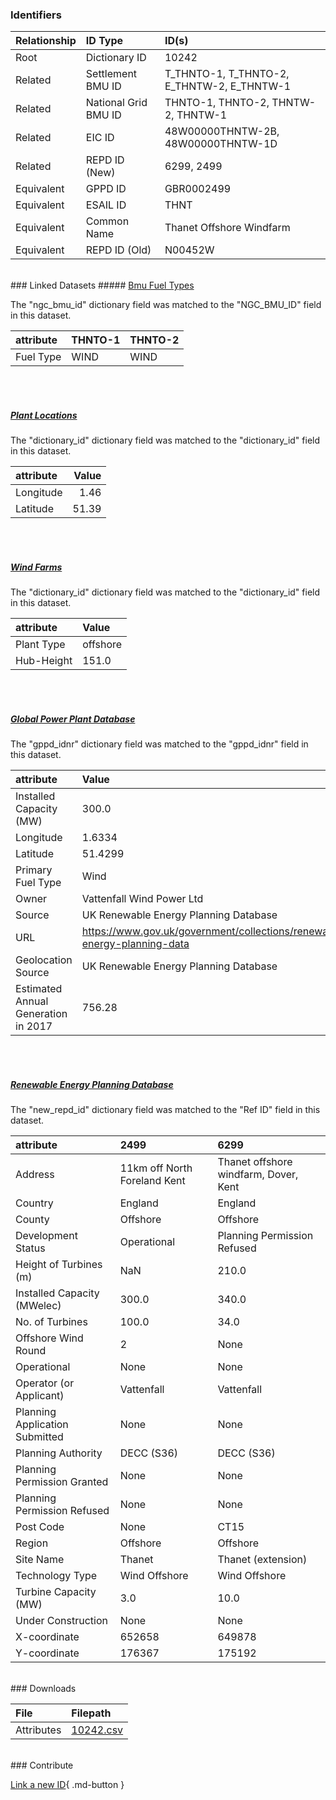 ### Identifiers

| Relationship   | ID Type              | ID(s)                                      |
|:---------------|:---------------------|:-------------------------------------------|
| Root           | Dictionary ID        | 10242                                      |
| Related        | Settlement BMU ID    | T_THNTO-1, T_THNTO-2, E_THNTW-2, E_THNTW-1 |
| Related        | National Grid BMU ID | THNTO-1, THNTO-2, THNTW-2, THNTW-1         |
| Related        | EIC ID               | 48W00000THNTW-2B, 48W00000THNTW-1D         |
| Related        | REPD ID (New)        | 6299, 2499                                 |
| Equivalent     | GPPD ID              | GBR0002499                                 |
| Equivalent     | ESAIL ID             | THNT                                       |
| Equivalent     | Common Name          | Thanet Offshore Windfarm                   |
| Equivalent     | REPD ID (Old)        | N00452W                                    |

<br>
### Linked Datasets
##### <a href="https://osuked.github.io/Power-Station-Dictionary/datasets/bmu-fuel-types">Bmu Fuel Types</a>



The "ngc_bmu_id" dictionary field was matched to the "NGC_BMU_ID" field in this dataset.

| attribute   | THNTO-1   | THNTO-2   |
|:------------|:----------|:----------|
| Fuel Type   | WIND      | WIND      |

<br><br>
##### <a href="https://osuked.github.io/Power-Station-Dictionary/datasets/plant-locations">Plant Locations</a>



The "dictionary_id" dictionary field was matched to the "dictionary_id" field in this dataset.

| attribute   |   Value |
|:------------|--------:|
| Longitude   |    1.46 |
| Latitude    |   51.39 |

<br><br>
##### <a href="https://osuked.github.io/Power-Station-Dictionary/datasets/wind-farms">Wind Farms</a>



The "dictionary_id" dictionary field was matched to the "dictionary_id" field in this dataset.

| attribute   | Value    |
|:------------|:---------|
| Plant Type  | offshore |
| Hub-Height  | 151.0    |

<br><br>
##### <a href="https://osuked.github.io/Power-Station-Dictionary/datasets/global-power-plant-database">Global Power Plant Database</a>



The "gppd_idnr" dictionary field was matched to the "gppd_idnr" field in this dataset.

| attribute                           | Value                                                                    |
|:------------------------------------|:-------------------------------------------------------------------------|
| Installed Capacity (MW)             | 300.0                                                                    |
| Longitude                           | 1.6334                                                                   |
| Latitude                            | 51.4299                                                                  |
| Primary Fuel Type                   | Wind                                                                     |
| Owner                               | Vattenfall Wind Power Ltd                                                |
| Source                              | UK Renewable Energy Planning Database                                    |
| URL                                 | https://www.gov.uk/government/collections/renewable-energy-planning-data |
| Geolocation Source                  | UK Renewable Energy Planning Database                                    |
| Estimated Annual Generation in 2017 | 756.28                                                                   |

<br><br>
##### <a href="https://osuked.github.io/Power-Station-Dictionary/datasets/renewable-energy-planning-database">Renewable Energy Planning Database</a>



The "new_repd_id" dictionary field was matched to the "Ref ID" field in this dataset.

| attribute                      | 2499                         | 6299                                  |
|:-------------------------------|:-----------------------------|:--------------------------------------|
| Address                        | 11km off North Foreland Kent | Thanet offshore windfarm, Dover, Kent |
| Country                        | England                      | England                               |
| County                         | Offshore                     | Offshore                              |
| Development Status             | Operational                  | Planning Permission Refused           |
| Height of Turbines (m)         | NaN                          | 210.0                                 |
| Installed Capacity (MWelec)    | 300.0                        | 340.0                                 |
| No. of Turbines                | 100.0                        | 34.0                                  |
| Offshore Wind Round            | 2                            | None                                  |
| Operational                    | None                         | None                                  |
| Operator (or Applicant)        | Vattenfall                   | Vattenfall                            |
| Planning Application Submitted | None                         | None                                  |
| Planning Authority             | DECC (S36)                   | DECC (S36)                            |
| Planning Permission Granted    | None                         | None                                  |
| Planning Permission Refused    | None                         | None                                  |
| Post Code                      | None                         | CT15                                  |
| Region                         | Offshore                     | Offshore                              |
| Site Name                      | Thanet                       | Thanet (extension)                    |
| Technology Type                | Wind Offshore                | Wind Offshore                         |
| Turbine Capacity (MW)          | 3.0                          | 10.0                                  |
| Under Construction             | None                         | None                                  |
| X-coordinate                   | 652658                       | 649878                                |
| Y-coordinate                   | 176367                       | 175192                                |


<br>
### Downloads


| File       | Filepath                                                                              |
|:-----------|:--------------------------------------------------------------------------------------|
| Attributes | [10242.csv](https://osuked.github.io/Power-Station-Dictionary/object_attrs/10242.csv) |


<br>
### Contribute

[Link a new ID](https://docs.google.com/forms/d/e/1FAIpQLSc5jRsQ7NgiLLXbwo9PUdwTQyuqbRwThltG56-o6NVSe7E_nw/viewform?usp=pp_url&entry.251912331=10242){ .md-button }